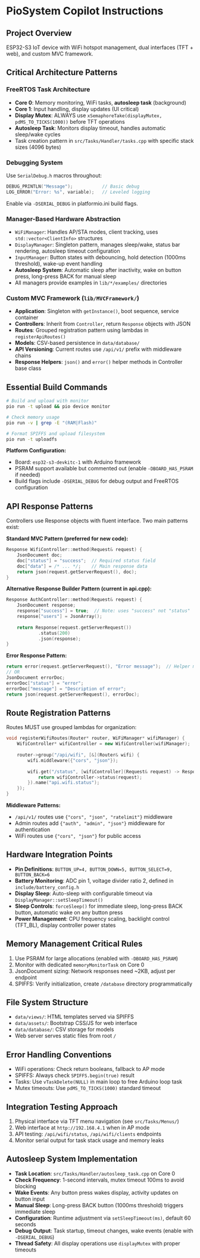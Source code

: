 # PioSystem Copilot Instructions

## Project Overview
ESP32-S3 IoT device with WiFi hotspot management, dual interfaces (TFT + web), and custom MVC framework.

## Critical Architecture Patterns

### FreeRTOS Task Architecture
- **Core 0**: Memory monitoring, WiFi tasks, **autosleep task** (background)  
- **Core 1**: Input handling, display updates (UI critical)
- **Display Mutex**: ALWAYS use `xSemaphoreTake(displayMutex, pdMS_TO_TICKS(1000))` before TFT operations
- **Autosleep Task**: Monitors display timeout, handles automatic sleep/wake cycles
- Task creation pattern in `src/Tasks/Handler/tasks.cpp` with specific stack sizes (4096 bytes)

### Debugging System
Use `SerialDebug.h` macros throughout:
```cpp
DEBUG_PRINTLN("Message");           // Basic debug
LOG_ERROR("Error: %s", variable);   // Leveled logging
```
Enable via `-DSERIAL_DEBUG` in platformio.ini build flags.

### Manager-Based Hardware Abstraction
- `WiFiManager`: Handles AP/STA modes, client tracking, uses `std::vector<ClientInfo>` structures
- `DisplayManager`: Singleton pattern, manages sleep/wake, status bar rendering, autosleep timeout configuration
- `InputManager`: Button states with debouncing, hold detection (1000ms threshold), wake-up event handling
- **Autosleep System**: Automatic sleep after inactivity, wake on button press, long-press BACK for manual sleep
- All managers provide examples in `lib/*/examples/` directories

### Custom MVC Framework (`lib/MVCFramework/`)
- **Application**: Singleton with `getInstance()`, boot sequence, service container
- **Controllers**: Inherit from `Controller`, return `Response` objects with JSON
- **Routes**: Grouped registration pattern using lambdas in `registerApiRoutes()`
- **Models**: CSV-based persistence in `data/database/`
- **API Versioning**: Current routes use `/api/v1/` prefix with middleware chains
- **Response Helpers**: `json()` and `error()` helper methods in Controller base class

## Essential Build Commands
```bash
# Build and upload with monitor
pio run -t upload && pio device monitor

# Check memory usage
pio run -v | grep -E "(RAM|Flash)"

# Format SPIFFS and upload filesystem
pio run -t uploadfs
```

**Platform Configuration:**
- Board: `esp32-s3-devkitc-1` with Arduino framework
- PSRAM support available but commented out (enable `-DBOARD_HAS_PSRAM` if needed)
- Build flags include `-DSERIAL_DEBUG` for debug output and FreeRTOS configuration

## API Response Patterns
Controllers use Response objects with fluent interface. Two main patterns exist:

**Standard MVC Pattern (preferred for new code):**
```cpp
Response WifiController::method(Request& request) {
    JsonDocument doc;
    doc["status"] = "success";  // Required status field
    doc["data"] = /* ... */;    // Main response data
    return json(request.getServerRequest(), doc);
}
```

**Alternative Response Builder Pattern (current in api.cpp):**
```cpp
Response AuthController::method(Request& request) {
    JsonDocument response;
    response["success"] = true;  // Note: uses "success" not "status"
    response["users"] = JsonArray();
    
    return Response(request.getServerRequest())
            .status(200)
            .json(response);
}
```

**Error Response Pattern:**
```cpp
return error(request.getServerRequest(), "Error message");  // Helper method
// OR
JsonDocument errorDoc;
errorDoc["status"] = "error";
errorDoc["message"] = "Description of error";
return json(request.getServerRequest(), errorDoc);
```

## Route Registration Patterns
Routes MUST use grouped lambdas for organization:
```cpp
void registerWifiRoutes(Router* router, WiFiManager* wifiManager) {
    WifiController* wifiController = new WifiController(wifiManager);
    
    router->group("/api/wifi", [&](Router& wifi) {
        wifi.middleware({"cors", "json"});
        
        wifi.get("/status", [wifiController](Request& request) -> Response {
            return wifiController->status(request);
        }).name("api.wifi.status");
    });
}
```

**Middleware Patterns:**
- `/api/v1/` routes use `{"cors", "json", "ratelimit"}` middleware
- Admin routes add `{"auth", "admin", "json"}` middleware for authentication
- WiFi routes use `{"cors", "json"}` for public access

## Hardware Integration Points
- **Pin Definitions**: `BUTTON_UP=4, BUTTON_DOWN=5, BUTTON_SELECT=9, BUTTON_BACK=6`
- **Battery Monitoring**: ADC pin 1, voltage divider ratio 2, defined in `include/battery_config.h`
- **Display Sleep**: Auto-sleep with configurable timeout via `DisplayManager::setSleepTimeout()`
- **Sleep Controls**: `forceSleep()` for immediate sleep, long-press BACK button, automatic wake on any button press
- **Power Management**: CPU frequency scaling, backlight control (TFT_BL), display controller power states

## Memory Management Critical Rules
1. Use PSRAM for large allocations (enabled with `-DBOARD_HAS_PSRAM`)
2. Monitor with dedicated `memoryMonitorTask` on Core 0
3. JsonDocument sizing: Network responses need ~2KB, adjust per endpoint
4. SPIFFS: Verify initialization, create `/database` directory programmatically

## File System Structure
- `data/views/`: HTML templates served via SPIFFS
- `data/assets/`: Bootstrap CSS/JS for web interface  
- `data/database/`: CSV storage for models
- Web server serves static files from root `/`

## Error Handling Conventions
- WiFi operations: Check return booleans, fallback to AP mode
- SPIFFS: Always check `SPIFFS.begin(true)` result
- Tasks: Use `vTaskDelete(NULL)` in main loop to free Arduino loop task
- Mutex timeouts: Use `pdMS_TO_TICKS(1000)` standard timeout

## Integration Testing Approach
1. Physical interface via TFT menu navigation (see `src/Tasks/Menus/`)
2. Web interface at `http://192.168.4.1` when in AP mode
3. API testing: `/api/wifi/status`, `/api/wifi/clients` endpoints
4. Monitor serial output for task stack usage and memory leaks

## Autosleep System Implementation
- **Task Location**: `src/Tasks/Handler/autosleep_task.cpp` on Core 0
- **Check Frequency**: 1-second intervals, mutex timeout 100ms to avoid blocking
- **Wake Events**: Any button press wakes display, activity updates on button input
- **Manual Sleep**: Long-press BACK button (1000ms threshold) triggers immediate sleep
- **Configuration**: Runtime adjustment via `setSleepTimeout(ms)`, default 60 seconds
- **Debug Output**: Task startup, timeout changes, wake events (enable with `-DSERIAL_DEBUG`)
- **Thread Safety**: All display operations use `displayMutex` with proper timeouts

